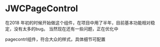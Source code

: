 # JWCPageControl

在2018 年初的时候开始做这个组件，在项目中用了半年，目前基本功能相对稳定，没有太多的bug。
当然现在还有一些问题，正在优化中

pagecontrl组件，符合大众的样式，具体细节可配置
